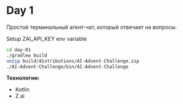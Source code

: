 # Day 1

Простой терминальный агент-чат, который  отвечает на вопросы.

Setup ZAI_API_KEY env variable
```bash
cd day-01
./gradlew build
unzip build/distributions/AI-Advent-Challenge.zip
./AI-Advent-Challenge/bin/AI-Advent-Challenge

```

**Технологии:**
- Kotlin
- Z.ai